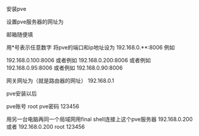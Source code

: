 安装pve

设置pve服务器的网址为




邮箱随便填



用*号表示任意数字
将pve的端口和ip地址设为
192.168.0.**:8006
例如

192.168.0.100:8006
或者例如
192.168.0.200:8006
或者例如
192.168.0.95:8006
或者例如
192.168.0.90:8006

网关网址为（就是路由器的网址）
192.168.0.1





pve安装以后

pve账号
root
pve密码
123456




用另一台电脑再同一个局域网用final shell连接上这个pve服务器
192.168.0.200
或者
192.168.0.200
root
123456